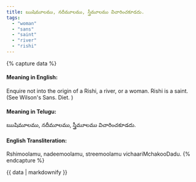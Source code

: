 ```yaml
---
title: ఋషిమూలము, నదీమూలము, స్త్రీమూలము విచారించకూడదు.
tags:
  - "woman"
  - "sans"
  - "saint"
  - "river"
  - "rishi"
---
```


{% capture data %}
#### Meaning in English:
Enquire not into the origin of a Rishi, a river, or a woman.
Rishi is a saint. (See Wilson's Sans. Diet. )

#### Meaning in Telugu:
ఋషిమూలము, నదీమూలము, స్త్రీమూలము విచారించకూడదు.

#### English Transliteration:
Rshimoolamu, nadeemoolamu, streemoolamu vichaariMchakooDadu.
{% endcapture %}

<div class="notice">{{ data | markdownify }}</div>

